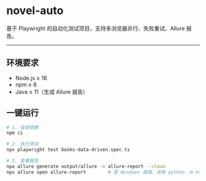 # novel-auto

基于 Playwright 的自动化测试项目，支持多浏览器并行、失败重试、Allure 报告。

---

## 环境要求

- Node.js ≥ 18
- npm ≥ 8
- Java ≥ 11（生成 Allure 报告）

## 一键运行

```bash
# 1. 安装依赖
npm ci

# 2. 执行测试
npx playwright test books-data-driven.spec.ts

# 3. 查看报告
npx allure generate output/allure -o allure-report --clean
npx allure open allure-report        # 若 Windows 报错，改用 python -m http.server 8080